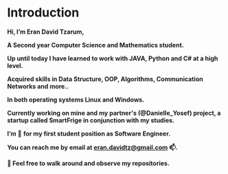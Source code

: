 # Introduction

**Hi, I’m Eran David Tzarum,**

**A Second year Computer Science and Mathematics student.**

**Up until today I have learned to work with JAVA, Python and C# at a high level.**

**Acquired skills in Data Structure, OOP, Algorithms, Communication Networks and more..**

**In both operating systems Linux and Windows.**

**Currently working on mine and my partner's (@Danielle_Yosef) project, a startup called SmartFrige in conjunction with my studies.**

**I’m**  **👀** **for my first student position as Software Engineer.**

**You can reach me by email at eran.davidtz@gmail.com 📫.**

**🌱 Feel free to walk around and observe my repositories.**
